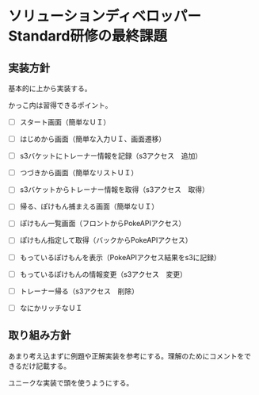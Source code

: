 # ソリューションディベロッパーStandard研修の最終課題

## 実装方針
基本的に上から実装する。

かっこ内は習得できるポイント。
- [ ] スタート画面（簡単なＵＩ）
- [ ] はじめから画面（簡単な入力ＵＩ、画面遷移）
- [ ] s3バケットにトレーナー情報を記録（s3アクセス　追加）
- [ ] つづきから画面（簡単なリストＵＩ）
- [ ] s3バケットからトレーナー情報を取得（s3アクセス　取得）
- [ ] 帰る、ぽけもん捕まえる画面（簡単なＵＩ）
- [ ] ぽけもん一覧画面（フロントからPokeAPIアクセス）
- [ ] ぽけもん指定して取得（バックからPokeAPIアクセス）
- [ ] もっているぽけもんを表示（PokeAPIアクセス結果をs3に記録）
- [ ] もっているぽけもんの情報変更（s3アクセス　変更）
- [ ] トレーナー帰る（s3アクセス　削除）
- [ ] なにかリッチなＵＩ


## 取り組み方針
あまり考え込まずに例題や正解実装を参考にする。理解のためにコメントをできるだけ記載する。

ユニークな実装で頭を使うようにする。